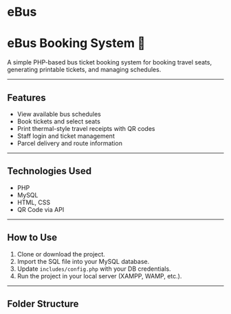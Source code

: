 # eBus
# eBus Booking System 🚌

A simple PHP-based bus ticket booking system for booking travel seats, generating printable tickets, and managing schedules.

---

## Features

- View available bus schedules
- Book tickets and select seats
- Print thermal-style travel receipts with QR codes
- Staff login and ticket management
- Parcel delivery and route information

---

## Technologies Used

- PHP
- MySQL
- HTML, CSS
- QR Code via API

---

## How to Use

1. Clone or download the project.
2. Import the SQL file into your MySQL database.
3. Update `includes/config.php` with your DB credentials.
4. Run the project in your local server (XAMPP, WAMP, etc.).

---

## Folder Structure

